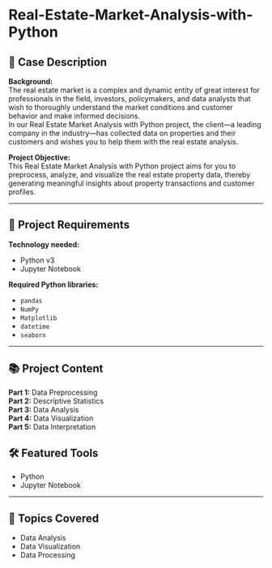 # Real-Estate-Market-Analysis-with-Python


## 📌 Case Description

**Background:**  
The real estate market is a complex and dynamic entity of great interest for professionals in the field, investors, policymakers, and data analysts that wish to thoroughly understand the market conditions and customer behavior and make informed decisions.  
In our Real Estate Market Analysis with Python project, the client—a leading company in the industry—has collected data on properties and their customers and wishes you to help them with the real estate analysis.

**Project Objective:**  
This Real Estate Market Analysis with Python project aims for you to preprocess, analyze, and visualize the real estate property data, thereby generating meaningful insights about property transactions and customer profiles.

---

## 🔧 Project Requirements

**Technology needed:**
- Python v3  
- Jupyter Notebook

**Required Python libraries:**
- `pandas`  
- `NumPy`  
- `Matplotlib`  
- `datetime`  
- `seaborn`
  
---

## 📚 Project Content

**Part 1:** Data Preprocessing  
**Part 2:** Descriptive Statistics  
**Part 3:** Data Analysis  
**Part 4:** Data Visualization  
**Part 5:** Data Interpretation  

## 🛠 Featured Tools

- Python  
- Jupyter Notebook

---

## 🧠 Topics Covered

- Data Analysis  
- Data Visualization  
- Data Processing
